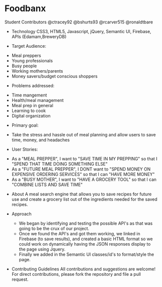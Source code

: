 # Foodbanx

Student Contributors
@ctracey92 @bshurts93 @rcarver515 @ronaldtbare

* Technology
 CSS3, HTML5, Javascript, jQuery, Semantic UI, Firebase, APIs (Edamam,BreweryDB)

* Target Audience: 
- Meal preppers
- Young professionals
- Busy people
- Working mothers/parents
- Money savers/budget conscious shoppers

* Problems addressed:
- Time mangement
- Health/meal management
- Meal prep in general
- Learning to cook
- Digital organization

* Primary goal:
- Take the stress and hassle out of meal planning and allow users to save time, money, and headaches

* User Stories:
- As a "MEAL PREPPER", I want to "SAVE TIME IN MY PREPPING" so that I "SPEND THAT TIME DOING SOMETHING ELSE"
- As a "FUTURE MEAL PREPPER", I DONT want to "SPEND MONEY ON EXPENSIVE ORDERING SERVICES" so that I can "HAVE MORE MONEY"
- As a "BUSY MOTHER", I want to "HAVE A GROCERY TOOL" so that I can "COMBINE LISTS AND SAVE TIME"

* About
A meal search engine that allows you to save recipes for future use and create a grocery list out of the ingredients needed for the saved recipes.

* Approach
    - We began by identifying and testing the possible API's as that was going to be the crux of our project.
    - Once we found the API's and got them working, we linked in Firebase (to save results), and created a basic HTML format so we could work on dynamically having the JSON responses display to the page using Jquery.
    - Finally we added in the Semantic UI classes/id's to format/style the page.


* Contributing Guidelines
All contributions and suggestions are welcome! For direct contributions, please fork the repository and file a pull request.